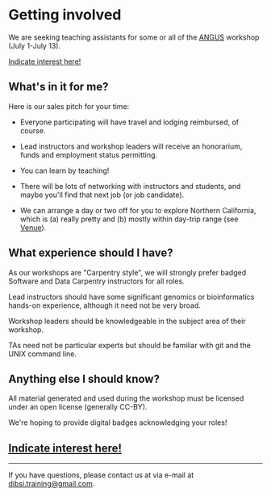 # Getting involved

We are seeking teaching assistants for some or all of the [ANGUS](ANGUS.html)
workshop (July 1-July 13).

[Indicate interest here!](https://docs.google.com/forms/d/e/1FAIpQLScuTSU9Ot_FaTUezd-66AFbpRo5UteL0rmGgyjmjhGLzVf8Fw/viewform)

## What's in it for me?

Here is our sales pitch for your time:

* Everyone participating will have travel and lodging reimbursed, of course.

* Lead instructors and workshop leaders will receive an honorarium,
  funds and employment status permitting.

* You can learn by teaching!

* There will be lots of networking with instructors and students, and
  maybe you'll find that next job (or job candidate).

* We can arrange a day or two off for you to explore Northern California,
  which is (a) really pretty and (b) mostly within day-trip range
  (see [Venue](VENUE.html)).

## What experience should I have?

As our workshops are "Carpentry style", we will strongly prefer
badged Software and Data Carpentry instructors for all roles.

Lead instructors should have some significant genomics or bioinformatics
hands-on experience, although it need not be very broad.

Workshop leaders should be knowledgeable in the subject area of their
workshop.

TAs need not be particular experts but should be familiar with git and
the UNIX command line.

## Anything else I should know?

All material generated and used during the workshop must be licensed
under an open license (generally CC-BY).

We're hoping to provide digital badges acknowledging your roles!

## [Indicate interest here!](https://docs.google.com/forms/d/e/1FAIpQLScuTSU9Ot_FaTUezd-66AFbpRo5UteL0rmGgyjmjhGLzVf8Fw/viewform)

----

If you have questions, please contact us at via e-mail at [dibsi.training@gmail.com](mailto:dibsi.training@gmail.com).
